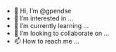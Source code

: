 - 👋 Hi, I’m @gpendse
- 👀 I’m interested in ...
- 🌱 I’m currently learning ...
- 💞️ I’m looking to collaborate on ...
- 📫 How to reach me ...

<!---
gpendse/gpendse is a ✨ special ✨ repository because its `README.md` (this file) appears on your GitHub profile.
You can click the Preview link to take a look at your changes.
--->
